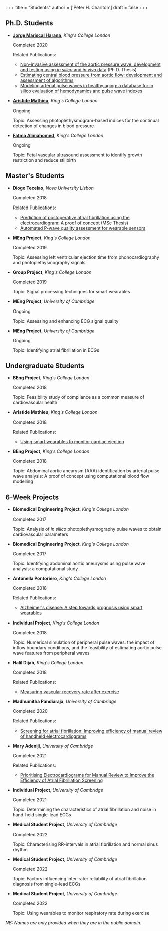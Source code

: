 +++
title = "Students"
author = ['Peter H. Charlton']
draft = false
+++

## Ph.D. Students
- [**Jorge Mariscal Harana**](https://kclpure.kcl.ac.uk/portal/jorge.mariscal_harana.html), _King's College London_ 

   Completed 2020
   
   Related Publications:

   - [Non-invasive assessment of the aortic pressure wave: development and testing using _in silico_ and _in vivo_ data][1] (Ph.D. Thesis)
   - [Estimating central blood pressure from aortic flow: development and assessment of algorithms][2]
   - [Modeling arterial pulse waves in healthy aging: a database for in silico evaluation of hemodynamics and pulse wave indexes][3]
   
- [**Aristide Mathieu**](https://kclpure.kcl.ac.uk/portal/en/persons/aristide-mathieu(66999107-8474-4948-8976-ceb2bffbd5db).html), _King's College London_ 

   Ongoing
   
   Topic: Assessing photoplethysmogram-based indices for the continual detection of changes in blood pressure
   
- [**Fatma Alimahomed**](https://www.imagingcdt.com/project/fetal-vascular-ultrasound-assessment-to-identify-growth-restriction-and-reduce-stillbirth/), _King's College London_ 

   Ongoing
   
   Topic: Fetal vascular ultrasound assessment to identify growth restriction and reduce stillbirth

## Master's Students
- **Diogo Tecelao**, _Nova University Lisbon_ 

   Completed 2018
   
   Related Publications:

   - [Prediction of postoperative atrial fibrillation using the electrocardiogram: A proof of concept][4] (MSc Thesis)
   - [Automated P-wave quality assessment for wearable sensors][5]

- **MEng Project**, _King's College London_ 

   Completed 2019
   
   Topic: Assessing left ventricular ejection time from phonocardiography and photoplethysmography signals

- **Group Project**, _King's College London_

   Completed 2019
   
   Topic: Signal processing techniques for smart wearables

- **MEng Project**, _University of Cambridge_ 

   Ongoing
   
   Topic: Assessing and enhancing ECG signal quality

- **MEng Project**, _University of Cambridge_ 

   Ongoing
   
   Topic: Identifying atrial fibrillation in ECGs

## Undergraduate Students

- **BEng Project**, _King's College London_ 

   Completed 2018
   
   Topic: Feasibility study of compliance as a common measure of cardiovascular health

- **Aristide Mathieu**, _King's College London_ 

   Completed 2018
   
   Related Publications:

   - [Using smart wearables to monitor cardiac ejection][6]

- **BEng Project**, _King's College London_ 

   Completed 2018
   
   Topic: Abdominal aortic aneurysm (AAA) identification by arterial pulse wave analysis: A proof of concept using computational blood flow modelling

## 6-Week Projects

- **Biomedical Engineering Project**, _King's College London_ 

   Completed 2017
   
   Topic: Analysis of _in silico_ photoplethysmography pulse waves to obtain cardiovascular parameters

- **Biomedical Engineering Project**, _King's College London_ 

   Completed 2017
   
   Topic: Identifying abdominal aortic aneurysms using pulse wave analysis: a computational study
   
- **Antonella Pontoriero**, _King's College London_ 

   Completed 2018
   
   Related Publications:

   - [Alzheimer's disease: A step towards prognosis using smart wearables][8]

- **Individual Project**, _King's College London_ 

   Completed 2018
   
   Topic: Numerical simulation of peripheral pulse waves: the impact of inflow boundary conditions, and the feasibility of estimating aortic pulse wave features from peripheral waves
     
- **Halil Dijab**, _King's College London_ 

   Completed 2018
   
   Related Publications:

   - [Measuring vascular recovery rate after exercise][7]
   
- **Madhumitha Pandiaraja**, _University of Cambridge_ 

   Completed 2020
   
   Related Publications:

   - [Screening for atrial fibrillation: Improving efficiency of manual review of handheld electrocardiograms][9]

- **Mary Adeniji**, _University of Cambridge_ 

   Completed 2021
   
   Related Publications:

   - [Prioritising Electrocardiograms for Manual Review to Improve the Efficiency of Atrial Fibrillation Screening][10]

- **Individual Project**, _University of Cambridge_ 

   Completed 2021
   
   Topic: Determining the characteristics of atrial fibrillation and noise in hand-held single-lead ECGs

- **Medical Student Project**, _University of Cambridge_ 

   Completed 2022
   
   Topic: Characterising RR-intervals in atrial fibrillation and normal sinus rhythm
   
- **Medical Student Project**, _University of Cambridge_ 

   Completed 2022
   
   Topic: Factors influencing inter-rater reliability of atrial fibrillation diagnosis from single-lead ECGs
   
- **Medical Student Project**, _University of Cambridge_ 

   Completed 2022
   
   Topic: Using wearables to monitor respiratory rate during exercise
   
_NB: Names are only provided when they are in the public domain._
   
[1]: https://kclpure.kcl.ac.uk/portal/en/theses/noninvasive-assessment-of-the-aortic-pressure-wave(2fafc44e-fccc-4a12-8a35-3cf9fd453279).html
[2]: /publication/estimating_cbp_flow/
[3]: /publication/simulating_pulse_waves/
[4]: http://hdl.handle.net/10362/64177
[5]: https://doi.org/10.3390/ecsa-5-05743
[6]: https://doi.org/10.3390/ecsa-5-05744
[7]: https://doi.org/10.3390/ecsa-5-05746
[8]: https://doi.org/10.3390/ecsa-5-05742
[9]: https://doi.org/10.3390/ecsa-7-08195
[10]: /publication/prioritising_ecgs/